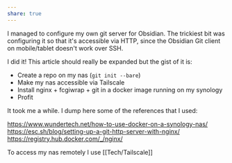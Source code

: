 ```yaml
---
share: true
---
```

I managed to configure my own git server for Obsidian. The trickiest bit was configuring it so that it's accessible via HTTP, since the Obsidian Git client on mobile/tablet doesn't work over SSH.

I did it! This article should really be expanded but the gist of it is:

* Create a repo on my nas (`git init --bare`)
* Make my nas accessible via Tailscale
* Install nginx + fcgiwrap + git in a docker image running on my synology
* Profit

It took me a while. I dump here some of the references that I used:

https://www.wundertech.net/how-to-use-docker-on-a-synology-nas/
https://esc.sh/blog/setting-up-a-git-http-server-with-nginx/
https://registry.hub.docker.com/_/nginx/

To access my nas remotely I use [[Tech/Tailscale]] 